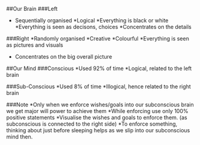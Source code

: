 ##Our Brain
###Left
* Sequentially organised
*Logical
*Everything is black or white
*Everything is seen as decisons, choices
*Concentrates on the details

###Right
*Randomly organised
*Creative
*Colourful
*Everything is seen as pictures and visuals
* Concentrates on the big overall picture

##Our Mind
###Conscious
*Used 92% of time
*Logical, related to the left brain

###Sub-Conscious
*Used 8% of time
*Illogical, hence related to the right brain

###Note
*Only when we enforce wishes/goals into our subconscious brain we get major will power to achieve them
*While enforcing use only 100% positive statements
*Visualise the wishes and goals to enforce them. (as subconscious is connected to the right side)
*To enforce something, thinking about just before sleeping helps as we slip into our subconscious mind then. 
